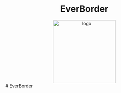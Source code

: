 <div align="center">
    <h1>EverBorder</h1>
    <img src="https://i.imgur.com/Ab3GuiN.png" alt="logo" width="200" />
</div>#   E v e r B o r d e r 
 
 
